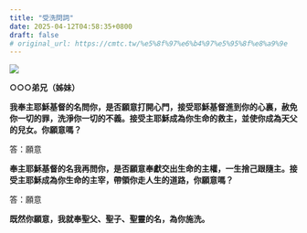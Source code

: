 ```yaml
---
title: "受洗問詞"
date: 2025-04-12T04:58:35+0800
draft: false
# original_url: https://cmtc.tw/%e5%8f%97%e6%b4%97%e5%95%8f%e8%a9%9e
---
```


![](/images/whocan.jpg)


**○○○弟兄（姊妹）**

**我奉主耶穌基督的名問你，是否願意打開心門，接受耶穌基督進到你的心裏，赦免你一切的罪，洗淨你一切的不義。接受主耶穌成為你生命的救主，並使你成為天父的兒女。你願意嗎？**

答：願意

**奉主耶穌基督的名我再問你，是否願意奉獻交出生命的主權，一生捨己跟隨主。接受主耶穌成為你生命的主宰，帶領你走人生的道路，你願意嗎？**

答：願意

**既然你願意，我就奉聖父、聖子、聖靈的名，為你施洗。**